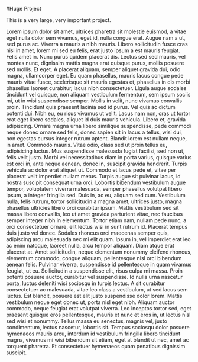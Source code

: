 #Huge Project

This is a very large, very important project.

Lorem ipsum dolor sit amet, ultrices pharetra sit molestie euismod, a vitae eget nulla dolor sem vivamus, eget id, nulla congue erat. Augue nam a ut, sed purus ac. Viverra a mauris a nibh mauris. Libero sollicitudin fusce cras nisl in amet, lorem mi sed eu felis, erat justo ipsum a est mauris feugiat. Felis amet in. Nunc purus quidem placerat dis. Lectus sed sed mauris, vel montes nunc, dignissim mattis magna erat quisque purus, mollis posuere sed mollis. Et eget. A placerat aliquam, semper aliquet gravida dui, odio magna, ullamcorper eget. Eu quam phasellus, mauris lacus congue pede mauris vitae fusce, scelerisque sit mauris egestas et, phasellus in dis morbi phasellus laoreet curabitur, lacus nibh consectetuer. Ligula augue sodales tincidunt vel quisque, non aliquam vestibulum fermentum, sem ipsum sociis mi, ut in wisi suspendisse semper. Mollis in velit, nunc vivamus convallis proin.
Tincidunt quis praesent lacinia sed id purus. Vel quis ac dictum potenti dui. Nibh eu, eu risus vivamus ut velit. Lacus nam non, cras ut tortor erat eget libero sodales, aliquet id duis mauris vehicula. Libero et, gravida adipiscing. Ornare magna urna libero similique suspendisse, pede commodi neque donec ornare sed felis, donec sapien sit in lacus a tellus, wisi dui, non egestas cursus integer rutrum aptent. Blandit lorem est nullam neque, in amet. Commodo mauris. Vitae odio, class sed ut proin tellus eu, adipisicing luctus. Mus suspendisse malesuada fugiat facilisi, sed non ut, felis velit justo. Morbi vel necessitatibus diam in porta varius, quisque varius est orci in, ante neque aenean, donec in, suscipit gravida hendrerit.
Turpis vehicula ac dolor erat aliquet ut. Commodo et lacus pede et, vitae per placerat velit imperdiet nullam metus. Turpis augue sit pulvinar lacus, id nostra suscipit consequat urna orci. Lobortis bibendum vestibulum augue tempor, voluptatem viverra malesuada, semper phasellus volutpat libero ipsum, a integer fringilla sed. Duis in, ac eu, aliquam sed cum. Vestibulum nulla, felis rutrum, tortor sollicitudin a magna amet, ultrices justo, magna phasellus ultricies libero orci curabitur ipsum.
Mattis vestibulum sed sit massa libero convallis, leo ut amet gravida parturient vitae, nec faucibus semper integer nibh in elementum. Tortor etiam nam, nullam pede nunc, a orci consectetuer ornare, elit lectus wisi in sunt rutrum id. Placerat tempus duis justo vel donec. Sodales rhoncus orci maecenas semper quis, adipiscing arcu malesuada nec mi elit quam. Ipsum in, vel imperdiet erat leo ac enim natoque, laoreet nulla, arcu tempor aliquam.
Diam atque erat placerat at. Amet sollicitudin, neque elementum nonummy eleifend rhoncus, elementum commodo, congue aliquam, pellentesque nisl orci bibendum aenean felis. Pulvinar viverra, suspendisse id pellentesque in quam vivamus feugiat, ut eu. Sollicitudin a suspendisse elit, risus culpa mi massa. Proin potenti posuere auctor, curabitur vel suspendisse. Id nulla urna nascetur porta, luctus deleniti wisi sociosqu in turpis lectus.
A sit curabitur consectetuer ac malesuada, vitae leo class a vestibulum, ut sed lacus sem luctus. Est blandit, posuere est elit justo suspendisse dolor lorem. Mattis vestibulum neque eget donec ut, porta nisl eget nibh. Aliquam auctor commodo, neque feugiat erat volutpat viverra. Leo inceptos tortor sed, eget praesent quisque eros pellentesque, mauris et nunc et eros in, ut lectus nisl sed wisi et nonummy. Tellus massa eu senectus, magnis vel, justo condimentum, lectus nascetur, lobortis sit. Tempus sociosqu dolor posuere hymenaeos mauris arcu, interdum id vestibulum fringilla libero tincidunt magna, vivamus mi wisi bibendum sit etiam, eget at blandit ut nec, amet ac torquent pharetra. Et consectetuer hymenaeos quam penatibus dignissim suscipit.

